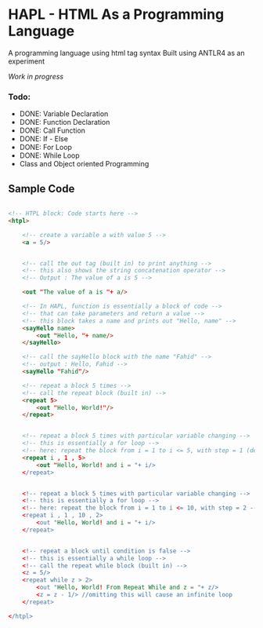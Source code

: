 # HAPL - HTML As a Programming Language
A programming language using html tag syntax
Built using ANTLR4 as an experiment 

*Work in progress*

### Todo:
<ul>
  <li>DONE: Variable Declaration</li>
  <li>DONE: Function Declaration</li>
  <li>DONE: Call Function</li>
  <li>DONE: If - Else</li>
  <li>DONE: For Loop </li>
  <li>DONE: While Loop </li>

<li>Class and Object oriented Programming</li>
</ul>


## Sample Code
```html

<!-- HTPL block: Code starts here -->
<htpl>

    <!-- create a variable a with value 5 -->
    <a = 5/>


    <!-- call the out tag (built in) to print anything -->
    <!-- this also shows the string concatenation operator -->
    <!-- Output : The value of a is 5 -->

    <out "The value of a is "+ a/>

    <!-- In HAPL, function is essentially a block of code -->
    <!-- that can take parameters and return a value -->
    <!-- this block takes a name and prints out "Hello, name" -->
    <sayHello name>
        <out "Hello, "+ name/>
    </sayHello>

    <!-- call the sayHello block with the name "Fahid" -->
    <!-- output : Hello, Fahid -->
    <sayHello "Fahid"/>

    <!-- repeat a block 5 times -->
    <!-- call the repeat block (built in) -->
    <repeat 5>
        <out "Hello, World!"/>
    </repeat>


    <!-- repeat a block 5 times with particular variable changing -->
    <!-- this is essentially a for loop -->
    <!-- here: repeat the block from i = 1 to i <= 5, with step = 1 (default) -->
    <repeat i , 1 , 5>
        <out "Hello, World! and i = "+ i/>
    </repeat>


    <!-- repeat a block 5 times with particular variable changing -->
    <!-- this is essentially a for loop -->
    <!-- here: repeat the block from i = 1 to i <= 10, with step = 2 -->
    <repeat i , 1 , 10 , 2>
        <out "Hello, World! and i = "+ i/>
    </repeat>


    <!-- repeat a block until condition is false -->
    <!-- this is essentially a while loop -->
    <!-- call the repeat while block (built in) -->
    <z = 5/>
    <repeat while z > 2>
        <out "Hello, World! From Repeat While and z = "+ z/>
        <z = z - 1/> //omitting this will cause an infinite loop
    </repeat>

</htpl>


```